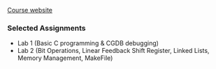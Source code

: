 [Course website](https://inst.eecs.berkeley.edu/~cs61c/su20/)

### Selected Assignments
- Lab 1 (Basic C programming & CGDB debugging)
- Lab 2 (Bit Operations, Linear Feedback Shift Register, Linked Lists, Memory Management, MakeFile)
